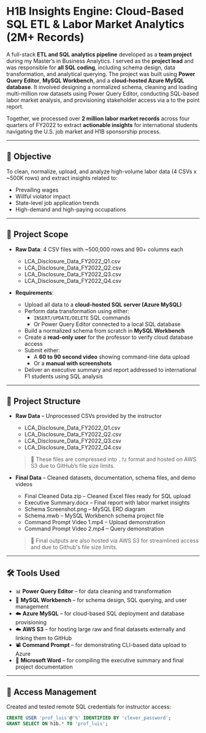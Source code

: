# H1B Insights Engine: Cloud-Based SQL ETL & Labor Market Analytics (2M+ Records)

A full-stack **ETL and SQL analytics pipeline** developed as a **team project** during my Master’s in Business Analytics. I served as the **project lead** and was responsible for **all SQL coding**, including schema design, data transformation, and analytical querying. The project was built using **Power Query Editor**, **MySQL Workbench**, and a **cloud-hosted Azure MySQL database**. It involved designing a normalized schema, cleaning and loading multi-million row datasets using Power Query Editor, conducting SQL-based labor market analysis, and provisioning stakeholder access via a to the point report.

Together, we processed over **2 million labor market records** across four quarters of FY2022 to extract **actionable insights** for international students navigating the U.S. job market and H1B sponsorship process.

---

## 🎯 Objective

To clean, normalize, upload, and analyze high-volume labor data (4 CSVs x ~500K rows) and extract insights related to:
- Prevailing wages
- Willful violator impact
- State-level job application trends
- High-demand and high-paying occupations

---

## 🧾 Project Scope

- **Raw Data**: 4 CSV files with ~500,000 rows and 90+ columns each  
  - LCA_Disclosure_Data_FY2022_Q1.csv  
  - LCA_Disclosure_Data_FY2022_Q2.csv  
  - LCA_Disclosure_Data_FY2022_Q3.csv  
  - LCA_Disclosure_Data_FY2022_Q4.csv  

- **Requirements**:
  - Upload all data to a **cloud-hosted SQL server (Azure MySQL)**
  - Perform data transformation using either:
    - `INSERT/UPDATE/DELETE` SQL commands  
    - Or Power Query Editor connected to a local SQL database
  - Build a normalized schema from scratch in **MySQL Workbench**
  - Create a **read-only user** for the professor to verify cloud database access
  - Submit either:
    - A **60 to 90 second video** showing command-line data upload
    - Or a **manual with screenshots**
  - Deliver an executive summary and report addressed to international F1 students using SQL analysis

---

## 📁 Project Structure

- **Raw Data** – Unprocessed CSVs provided by the instructor  
  - LCA_Disclosure_Data_FY2022_Q1.csv  
  - LCA_Disclosure_Data_FY2022_Q2.csv  
  - LCA_Disclosure_Data_FY2022_Q3.csv  
  - LCA_Disclosure_Data_FY2022_Q4.csv  
  > 🔹 These files are compressed into `.7z` format and hosted on AWS S3 due to GitHub’s file size limits.

- **Final Data** – Cleaned datasets, documentation, schema files, and demo videos  
  - Final Cleaned Data.zip – Cleaned Excel files ready for SQL upload  
  - Executive Summary.docx – Final report with labor market insights  
  - Schema Screenshot.png – MySQL ERD diagram  
  - Schema.mwb – MySQL Workbench schema project file  
  - Command Prompt Video 1.mp4 – Upload demonstration  
  - Command Prompt Video 2.mp4 – Query demonstration  
  > 🔹 Final outputs are also hosted via AWS S3 for streamlined access and due to Github's file size limits.

---

## 🛠️ Tools Used

- 📊 **Power Query Editor** – for data cleaning and transformation  
- 🧩 **MySQL Workbench** – for schema design, SQL querying, and user management  
- ☁️ **Azure MySQL** – for cloud-based SQL deployment and database provisioning  
- ☁️ **AWS S3** – for hosting large raw and final datasets externally and linking them to GitHub  
- 📽️ **Command Prompt** – for demonstrating CLI-based data upload to Azure  
- 📝 **Microsoft Word** – for compiling the executive summary and final project documentation  

---

## 🔐 Access Management

Created and tested remote SQL credentials for instructor access:

```sql
CREATE USER 'prof_luis'@'%' IDENTIFIED BY 'clever_password';
GRANT SELECT ON h1b.* TO 'prof_luis';
